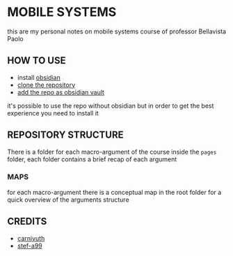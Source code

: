 # MOBILE SYSTEMS 

this are my personal notes on mobile systems course of professor Bellavista Paolo 

## HOW TO USE

- install [obsidian](https://obsidian.md/)
- [clone the repository](https://github.com/carnivuth/mobile_systems.git)
- [add the repo as obsidian vault](https://help.obsidian.md/Files+and+folders/Manage+vaults#Create+vault+from+an+existing+folder)

it's possible to use the repo without obsidian but in order to get the best experience you need to install it

## REPOSITORY STRUCTURE

There is a folder for each macro-argument of the course inside the `pages` folder, each folder contains a brief recap of each argument

### MAPS

for each macro-argument there is a conceptual map in the root folder for a quick overview of the arguments structure 

## CREDITS

- [carnivuth](https://github.com/carnivuth)
- [stef-a99](https://github.com/stef-a99)
